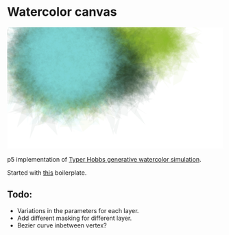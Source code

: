 # Watercolor canvas

![Sample1](samples/sample1.png)

p5 implementation of [Typer Hobbs generative watercolor simulation](https://tylerxhobbs.com/essays/2017/a-generative-approach-to-simulating-watercolor-paints).

Started with [this](https://github.com/mkontogiannis/p5.js-es6-babel-sass-webpack-boilerplate) boilerplate. 

## Todo:

- Variations in the parameters for each layer. 
- Add different masking for different layer.
- Bezier curve inbetween vertex?
